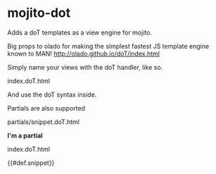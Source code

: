 mojito-dot
==========

Adds a doT templates as a view engine for mojito.

Big props to olado for making the simplest fastest JS template engine known to MAN!
http://olado.github.io/doT/index.html

Simply name your views with the doT handler, like so.

index.doT.html

And use the doT syntax inside.

Partials are also supported


partials/snippet.doT.html

<b> I'm a partial </b>


index.doT.html

{{#def.snippet}}
